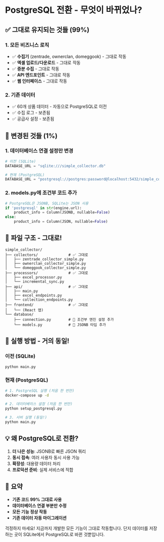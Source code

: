 # PostgreSQL 전환 - 무엇이 바뀌었나?

## ✅ 그대로 유지되는 것들 (99%)

### 1. 모든 비즈니스 로직
- ✅ **수집기** (zentrade, ownerclan, domeggook) - 그대로 작동
- ✅ **엑셀 업로드/다운로드** - 그대로 작동
- ✅ **증분 수집** - 그대로 작동
- ✅ **API 엔드포인트** - 그대로 작동
- ✅ **웹 인터페이스** - 그대로 작동

### 2. 기존 데이터
- ✅ 60개 상품 데이터 - 자동으로 PostgreSQL로 이전
- ✅ 수집 로그 - 보존됨
- ✅ 공급사 설정 - 보존됨

## 🔄 변경된 것들 (1%)

### 1. 데이터베이스 연결 설정만 변경
```python
# 이전 (SQLite)
DATABASE_URL = "sqlite:///simple_collector.db"

# 현재 (PostgreSQL)  
DATABASE_URL = "postgresql://postgres:password@localhost:5432/simple_collector"
```

### 2. models.py에 조건부 코드 추가
```python
# PostgreSQL은 JSONB, SQLite는 JSON 사용
if 'postgresql' in str(engine.url):
    product_info = Column(JSONB, nullable=False)
else:
    product_info = Column(JSON, nullable=False)
```

## 📁 파일 구조 - 그대로!

```
simple_collector/
├── collectors/              # ✅ 그대로
│   ├── zentrade_collector_simple.py
│   ├── ownerclan_collector_simple.py
│   └── domeggook_collector_simple.py
├── processors/              # ✅ 그대로
│   ├── excel_processor.py
│   └── incremental_sync.py
├── api/                     # ✅ 그대로
│   ├── main.py
│   ├── excel_endpoints.py
│   └── collection_endpoints.py
├── frontend/                # ✅ 그대로
│   └── (React 앱)
└── database/
    ├── connection.py        # 🔄 조건부 엔진 설정 추가
    └── models.py            # 🔄 JSONB 타입 추가
```

## 🚀 실행 방법 - 거의 동일!

### 이전 (SQLite)
```bash
python main.py
```

### 현재 (PostgreSQL)
```bash
# 1. PostgreSQL 실행 (처음 한 번만)
docker-compose up -d

# 2. 데이터베이스 설정 (처음 한 번만)
python setup_postgresql.py

# 3. 서버 실행 (동일!)
python main.py
```

## 💡 왜 PostgreSQL로 전환?

1. **더 나은 성능**: JSONB로 빠른 JSON 쿼리
2. **동시 접속**: 여러 사용자 동시 사용 가능
3. **확장성**: 대용량 데이터 처리
4. **프로덕션 준비**: 실제 서비스에 적합

## 🎯 요약

- **기존 코드 99% 그대로 사용**
- **데이터베이스 연결 부분만 수정**
- **모든 기능 정상 작동**
- **기존 데이터 자동 마이그레이션**

걱정하지 마세요! 지금까지 개발한 모든 기능이 그대로 작동합니다. 
단지 데이터를 저장하는 곳이 SQLite에서 PostgreSQL로 바뀐 것뿐입니다.